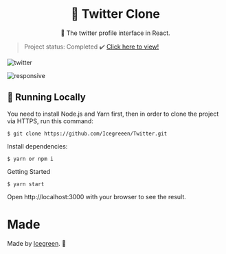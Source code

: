 <h1 align="center">
    <a">🔗 Twitter Clone</a>
</h1>
<p align="center">🚀 The twitter profile interface in React.</p>

> Project status: Completed :heavy_check_mark:  [Click here to view!](https://twitteer.netlify.app/)

![twitter](https://user-images.githubusercontent.com/56550632/132618495-172086de-6703-4841-8eab-9b4f784d9988.png)

![responsive](https://user-images.githubusercontent.com/56550632/134746028-e010c445-4939-4b46-9d65-26c19f264924.jpg)

## 🚀 Running Locally <twitter-clone>

You need to install Node.js and Yarn first, then in order to clone the project via HTTPS, run this command:
```
$ git clone https://github.com/Icegreeen/Twitter.git
```
Install dependencies:
```
$ yarn or npm i
```
Getting Started
```
$ yarn start
```

Open http://localhost:3000 with your browser to see the result.

# Made

Made by [Icegreen](https://github.com/Icegreeen). 🚀 

